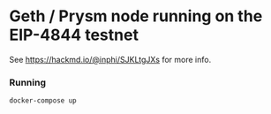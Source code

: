 # Geth / Prysm node running on the EIP-4844 testnet

See https://hackmd.io/@inphi/SJKLtgJXs for more info.

### Running

```bash
docker-compose up
```
